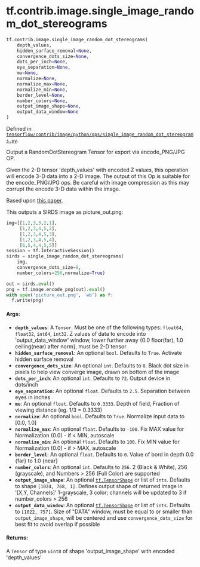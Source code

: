 <div itemscope itemtype="http://developers.google.com/ReferenceObject">
<meta itemprop="name" content="tf.contrib.image.single_image_random_dot_stereograms" />
</div>

# tf.contrib.image.single_image_random_dot_stereograms

``` python
tf.contrib.image.single_image_random_dot_stereograms(
    depth_values,
    hidden_surface_removal=None,
    convergence_dots_size=None,
    dots_per_inch=None,
    eye_separation=None,
    mu=None,
    normalize=None,
    normalize_max=None,
    normalize_min=None,
    border_level=None,
    number_colors=None,
    output_image_shape=None,
    output_data_window=None
)
```



Defined in [`tensorflow/contrib/image/python/ops/single_image_random_dot_stereograms.py`](https://www.tensorflow.org/code/tensorflow/contrib/image/python/ops/single_image_random_dot_stereograms.py).

Output a RandomDotStereogram Tensor for export via encode_PNG/JPG OP.

Given the 2-D tensor 'depth_values' with encoded Z values, this operation
will encode 3-D data into a 2-D image.  The output of this Op is suitable
for the encode_PNG/JPG ops.  Be careful with image compression as this may
corrupt the encode 3-D data within the image.

Based upon [this
paper](http://www.learningace.com/doc/4331582/b6ab058d1e206d68ab60e4e1ead2fe6e/sirds-paper).

This outputs a SIRDS image as picture_out.png:

```python
img=[[1,2,3,3,2,1],
     [1,2,3,4,5,2],
     [1,2,3,4,5,3],
     [1,2,3,4,5,4],
     [6,5,4,4,5,5]]
session = tf.InteractiveSession()
sirds = single_image_random_dot_stereograms(
    img,
    convergence_dots_size=8,
    number_colors=256,normalize=True)

out = sirds.eval()
png = tf.image.encode_png(out).eval()
with open('picture_out.png', 'wb') as f:
  f.write(png)
```

#### Args:

* <b>`depth_values`</b>: A `Tensor`. Must be one of the following types:
    `float64`, `float32`, `int64`, `int32`.  Z values of data to encode
    into 'output_data_window' window, lower further away {0.0 floor(far),
    1.0 ceiling(near) after norm}, must be 2-D tensor
* <b>`hidden_surface_removal`</b>: An optional `bool`. Defaults to `True`.
    Activate hidden surface removal
* <b>`convergence_dots_size`</b>: An optional `int`. Defaults to `8`.
    Black dot size in pixels to help view converge image, drawn on bottom
    of the image
* <b>`dots_per_inch`</b>: An optional `int`. Defaults to `72`.
    Output device in dots/inch
* <b>`eye_separation`</b>: An optional `float`. Defaults to `2.5`.
    Separation between eyes in inches
* <b>`mu`</b>: An optional `float`. Defaults to `0.3333`.
    Depth of field, Fraction of viewing distance (eg. 1/3 = 0.3333)
* <b>`normalize`</b>: An optional `bool`. Defaults to `True`.
    Normalize input data to [0.0, 1.0]
* <b>`normalize_max`</b>: An optional `float`. Defaults to `-100`.
    Fix MAX value for Normalization (0.0) - if < MIN, autoscale
* <b>`normalize_min`</b>: An optional `float`. Defaults to `100`.
    Fix MIN value for Normalization (0.0) - if > MAX, autoscale
* <b>`border_level`</b>: An optional `float`. Defaults to `0`.
    Value of bord in depth 0.0 {far} to 1.0 {near}
* <b>`number_colors`</b>: An optional `int`. Defaults to `256`. 2 (Black &
    White), 256 (grayscale), and Numbers > 256 (Full Color) are
    supported
* <b>`output_image_shape`</b>: An optional <a href="../../../tf/TensorShape.md"><code>tf.TensorShape</code></a> or list of `ints`.
    Defaults to shape `[1024, 768, 1]`. Defines output shape of returned
    image in '[X,Y, Channels]' 1-grayscale, 3 color; channels will be
    updated to 3 if number_colors > 256
* <b>`output_data_window`</b>: An optional <a href="../../../tf/TensorShape.md"><code>tf.TensorShape</code></a> or list of `ints`.
    Defaults to `[1022, 757]`. Size of "DATA" window, must be equal to or
    smaller than `output_image_shape`, will be centered and use
    `convergence_dots_size` for best fit to avoid overlap if possible


#### Returns:

A `Tensor` of type `uint8` of shape 'output_image_shape' with encoded
'depth_values'